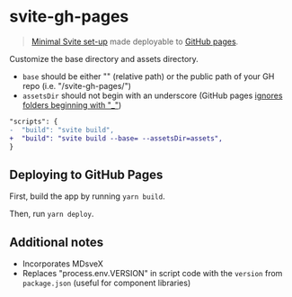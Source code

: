# svite-gh-pages

> [Minimal Svite set-up](https://github.com/dominikg/svite/tree/master/examples/minimal) made deployable to [GitHub pages](https://metonym.github.io/svite-gh-pages/).

Customize the base directory and assets directory.

- `base` should be either "" (relative path) or the public path of your GH repo (i.e. "/svite-gh-pages/")
- `assetsDir` should not begin with an underscore (GitHub pages [ignores folders beginning with "\_"](https://github.blog/2009-12-29-bypassing-jekyll-on-github-pages/))

```diff
"scripts": {
-  "build": "svite build",
+  "build": "svite build --base= --assetsDir=assets",
}
```

## Deploying to GitHub Pages

First, build the app by running `yarn build`.

Then, run `yarn deploy`.

## Additional notes

- Incorporates MDsveX
- Replaces "process.env.VERSION" in script code with the `version` from `package.json` (useful for component libraries)
